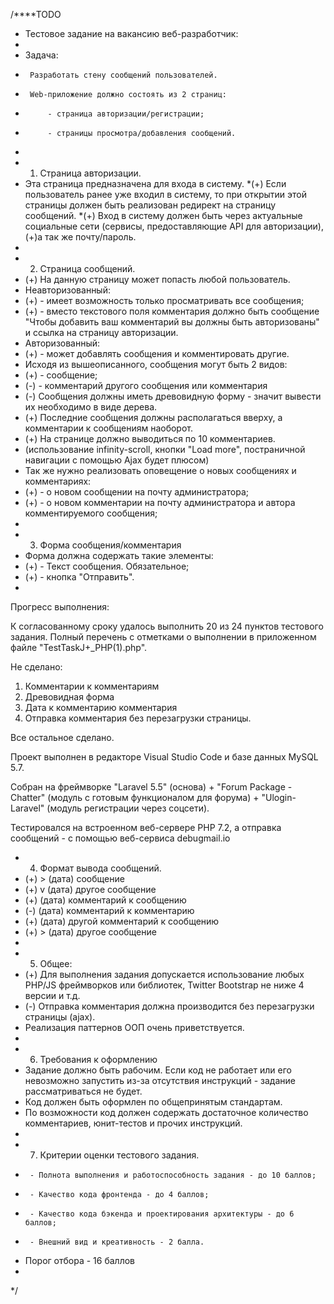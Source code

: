 /****TODO
 * Тестовое задание на вакансию веб-разработчик:
 *
 * Задача:
 *      Разработать стену сообщений пользователей.
 *      Web-приложение должно состоять из 2 страниц:
 *          - страница авторизации/регистрации;
 *          - страницы просмотра/добавления сообщений.
 *
 * 1) Страница авторизации.
 * Эта страница предназначена для входа в систему.
 *(+) Если пользователь ранее уже входил в систему, то при открытии этой страницы должен быть реализован редирект на страницу сообщений.
 *(+) Вход в систему должен быть через актуальные социальные сети (сервисы, предоставляющие API для авторизации), (+)а так же почту/пароль.
 *
 * 2) Страница сообщений.
 * (+) На данную страницу может попасть любой пользователь.
 * Неавторизованный:
 * (+)  - имеет возможность только просматривать все сообщения;
 * (+)  - вместо текстового поля комментария должно быть сообщение "Чтобы добавить ваш комментарий вы должны быть авторизованы" и ссылка на страницу авторизации.
 * Авторизованный:
 * (+)  - может добавлять сообщения и комментировать другие.
 * Исходя из вышеописанного, сообщения могут быть 2 видов:
 * (+)  - сообщение;
 * (-)  - комментарий другого сообщения или комментария
 * (-) Сообщения должны иметь древовидную форму - значит вывести их необходимо в виде дерева.
 * (+) Последние сообщения должны располагаться вверху, а комментарии к сообщениям наоборот.
 * (+) На странице должно выводиться по 10 комментариев.
 * (использование infinity-scroll, кнопки "Load more", постраничной навигации с помощью Ajax будет плюсом)
 * Так же нужно реализовать оповещение о новых сообщениях и комментариях:
 * (+)  - о новом сообщении на почту администратора;
 * (+)  - о новом комментарии на почту администратора и автора комментируемого сообщения;
 *
 * 3) Форма сообщения/комментария
 * Форма должна содержать такие элементы:
 * (+)   - Текст сообщения. Обязательное;
 * (+)   - кнопка "Отправить".
 *
 
Прогресс выполнения:

К согласованному сроку удалось выполнить 20 из 24 пунктов тестового задания.
Полный перечень с отметками о выполнении в приложенном файле "TestTaskJ+_PHP(1).php".

Не сделано:
1. Комментарии к комментариям
2. Древовидная форма
3. Дата к комментарию комментария
4. Отправка комментария без перезагрузки страницы.

Все остальное сделано.

Проект выполнен в редакторе Visual Studio Code и базе данных MySQL 5.7.

Собран на фреймворке "Laravel 5.5" (основа) + "Forum Package - Chatter" (модуль с готовым функционалом для форума) + "Ulogin-Laravel" (модуль регистрации через соцсети).

Тестировался на встроенном веб-сервере PHP 7.2, а отправка сообщений - с помощью веб-сервиса debugmail.io
 * 4) Формат вывода сообщений.
 * (+)   > (дата) сообщение
 * (+)   v (дата) другое сообщение
 * (+)       (дата) комментарий к сообщению
 * (-)           (дата) комментарий к комментарию
 * (+)       (дата) другой комментарий к сообщению
 * (+)  > (дата) другое сообщение
 *
 * 5) Общее:
 * (+) Для выполнения задания допускается использование любых PHP/JS фреймворков или библиотек, Twitter Bootstrap не ниже 4 версии и т.д.
 * (-) Отправка комментария должна производится без перезагрузки страницы (ajax).
 * Реализация паттернов ООП очень приветствуется.
 *
 * 6) Требования к оформлению
 * Задание должно быть рабочим. Если код не работает или его невозможно запустить из-за отсутствия инструкций - задание рассматриваться не будет.
 * Код должен быть оформлен по общепринятым стандартам.
 * По возможности код должен содержать достаточное количество комментариев, юнит-тестов и прочих инструкций.
 *
 * 7) Критерии оценки тестового задания.
 *      - Полнота выполнения и работоспособность задания - до 10 баллов;
 *      - Качество кода фронтенда - до 4 баллов;
 *      - Качество кода бэкенда и проектирования архитектуры - до 6 баллов;
 *      - Внешний вид и креативность - 2 балла.
 *  Порог отбора - 16 баллов
 *
 */
